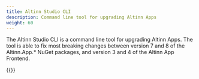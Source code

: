 ```yaml
---
title: Altinn Studio CLI
description: Command line tool for upgrading Altinn Apps
weight: 60
---
```


The Altinn Studio CLI is a command line tool for upgrading Altinn Apps. The tool is able to fix most breaking changes between version 7 and 8 of the Altinn.App.* NuGet packages, and version 3 and 4 of the Altinn App Frontend.

{{<children />}}
